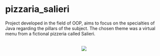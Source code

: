 # pizzaria_salieri
Project developed in the field of OOP, aims to focus on the specialties of Java regarding the pillars of the subject. The chosen theme was a virtual menu from a fictional pizzeria called Salieri.

<br>

<div align="center">
    <img src="https://user-images.githubusercontent.com/64506852/194217513-ad462cc7-f8d4-4f65-8f54-653b77828a38.png"/>
</div>
